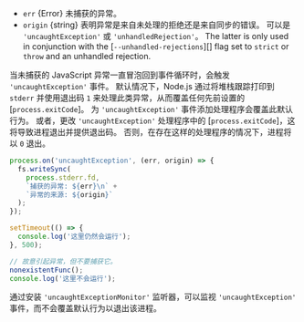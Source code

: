 <!-- YAML
added: v0.1.18
changes:
  - version:
     - v12.0.0
     - v10.17.0
    pr-url: https://github.com/nodejs/node/pull/26599
    description: Added the `origin` argument.
-->

* `err` {Error} 未捕获的异常。
* `origin` {string} 表明异常是来自未处理的拒绝还是来自同步的错误。 可以是 `'uncaughtException'` 或 `'unhandledRejection'`。
  The latter is only used in conjunction with the
  [`--unhandled-rejections`][] flag set to `strict` or `throw` and
  an unhandled rejection.

当未捕获的 JavaScript 异常一直冒泡回到事件循环时，会触发 `'uncaughtException'` 事件。 
默认情况下，Node.js 通过将堆栈跟踪打印到 `stderr` 并使用退出码 `1` 来处理此类异常，从而覆盖任何先前设置的 [`process.exitCode`]。 
为 `'uncaughtException'` 事件添加处理程序会覆盖此默认行为。 
或者，更改 `'uncaughtException'` 处理程序中的 [`process.exitCode`]，这将导致进程退出并提供退出码。 
否则，在存在这样的处理程序的情况下，进程将以 `0` 退出。

```js
process.on('uncaughtException', (err, origin) => {
  fs.writeSync(
    process.stderr.fd,
    `捕获的异常: ${err}\n` +
    `异常的来源: ${origin}`
  );
});

setTimeout(() => {
  console.log('这里仍然会运行');
}, 500);

// 故意引起异常，但不要捕获它。
nonexistentFunc();
console.log('这里不会运行');
```

通过安装 `'uncaughtExceptionMonitor'` 监听器，可以监视 `'uncaughtException'` 事件，而不会覆盖默认行为以退出该进程。

